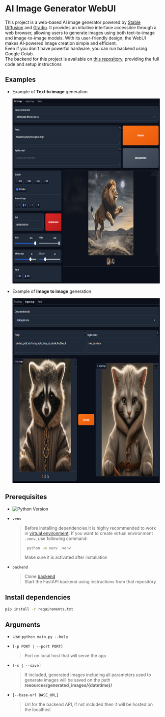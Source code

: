 # AI Image Generator WebUI 
This project is a web-based AI image generator powered by [Stable Diffusion](https://github.com/Stability-AI/stablediffusion) and [Gradio](https://www.gradio.app/). 
It provides an intuitive interface accessible through a web browser, allowing users to generate images using both text-to-image and image-to-image models. 
With its user-friendly design, the WebUI makes AI-powered image creation simple and efficient.  
Even if you don't have powerful hardware, you can run backend using Google Colab.  
The backend for this project is available on [this repository](https://github.com/fjovanovic/Stable-Diffusion-WebUI-Backend), providing the full code and setup instructions 

## Examples 
- Example of **Text to image** generation
  
  <img src="/resources/examples/txt2img.png" alt="Text to image" height=600>
- Example of **Image to image** generation
  
  <img src="/resources/examples/img2img.png" alt="Text to image" height=600>

## Prerequisites 
- ![Python Version](https://img.shields.io/badge/python-3.8%2B-blue.svg) 
- `venv`
  
  > Before installing dependencies it is highly recommended to work in [virtual environment](https://docs.python.org/3/library/venv.html).
  > If you want to create virtual environment `.venv`, use following command:
  > ```bash
  >  python -m venv .venv
  >  ```
  > Make sure it is activated after installation

- `backend`

  > Clone [backend](https://github.com/fjovanovic/Stable-Diffusion-WebUI-Backend)  
  > Start the FastAPI backend using instructions from that repository

## Install dependencies
```bash
pip install -r requirements.txt
```

## Arguments 
- Use `python main.py --help`
- `[-p PORT | --port PORT]`

  > Port on local host that will serve the app

- `[-s | --save]`

  > If included, generated images including all parameters used to generate images will be saved on the path **resources/generated_images/{datetime}/**

- `[--base-url BASE_URL]`

  > Url for the backend API, if not included then it will be hosted on the localhost
